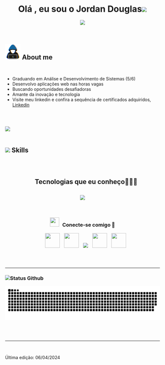 
<h1 align="center"><b>Olá , eu sou o Jordan Douglas</b><img src="https://media.giphy.com/media/hvRJCLFzcasrR4ia7z/giphy.gif" width="35"></h1>

<p align="center">
  <a href="https://github.com/DenverCoder1/readme-typing-svg"><img src="https://readme-typing-svg.herokuapp.com?font=Time+New+Roman&color=cyan&size=25&center=true&vCenter=true&width=600&height=100&lines=Disponível+para+novas+oportunidades;Apaixonado+por+programação..&hearts;++;Buscando+inovação+e+criatividade;Entusiasta+de+desafios...;Ativo,+sempre+aprendendo"></a>
</p>


<br>



	
## <picture><img src = "https://github.com/0xAbdulKhalid/0xAbdulKhalid/raw/main/assets/mdImages/about_me.gif" width = 50px></picture> **About me**


<br>

- Graduando em Análise e Desenvolvimento de Sistemas (5/6)
- Desenvolvo aplicações web nas horas vagas
- Buscando oportunidades desafiadoras
- Amante da inovação e tecnologia
- Visite meu linkedin e confira a sequência de certificados adquiridos, [Linkedin](https://www.linkedin.com/in/jordan-douglas-rosa-de-melo/)

<br><br>

<img src="https://user-images.githubusercontent.com/73097560/115834477-dbab4500-a447-11eb-908a-139a6edaec5c.gif"><br><br>

## <img src="https://media2.giphy.com/media/QssGEmpkyEOhBCb7e1/giphy.gif?cid=ecf05e47a0n3gi1bfqntqmob8g9aid1oyj2wr3ds3mg700bl&rid=giphy.gif" width ="25"><b> Skills</b>
<br>
<div id="user-content-toc">
  <ul align="center">
    <summary><h2 style="display: inline-block">Tecnologias que eu conheço👨🏻‍💻</h2></summary>
  </ul>
</div>
<!--tech stack icons-->
<p align="center">
  <a href="https://skillicons.dev">
    <img src="https://skillicons.dev/icons?i=php,py,mysql,cs,html,css,bootstrap,js,git,github,linux,vscode,aws,dotnet,laravel&perline=5" />
  </a>
</p>
<br> 
<h3 align="center" > <img src="https://media.giphy.com/media/iY8CRBdQXODJSCERIr/giphy.gif" width="30" height="30" style="margin-right: 10px;">Conecte-se comigo 🤝 </h3>

<p align="center">

 <div align="center"  class="icons-social" style="margin-left: 10px;">
        <a style="margin-left: 10px;"  target="_blank" href="https://www.linkedin.com/in/jordan-douglas-rosa-de-melo/">
			<img width="48"  height="48" src="https://img.icons8.com/3d-fluency/94/linkedin.png"></a>
        <a style="margin-left: 10px;" target="_blank" href="https://github.com/JordanDouglasRDM">
		<img width="48"  height="48" src="https://img.icons8.com/3d-fluency/94/github.png"></a>
		<a style="margin-left: 10px;" target="_blank" href="https://wa.me/5518997455265/">
				<img src="https://img.icons8.com/fluency/48/whatsapp.png"></a>
    <a style="margin-left: 10px;" target="_blank" href="https://instagram.com/jordan.dmelo?igshid=MzNlNGNkZWQ4Mg==">
			<img width="48"  height="48" src="https://img.icons8.com/arcade/64/instagram-new.png"></a>
    <a style="margin-left: 10px;" target="_blank" href="mailto:jordandouglas8515@gmail.com">
			<img width="48"  height="48" src="https://img.icons8.com/arcade/64/gmail.png"></a>
      </div>

</p>

<br>
<br>

-----

<h3><img src="https://media.giphy.com/media/iY8CRBdQXODJSCERIr/giphy.gif" width="35">Status Github</h3>
<div align="center">
    <picture>
      <source media="(prefers-color-scheme: dark)" srcset="https://raw.githubusercontent.com/jordandouglasrdm/jordandouglasrdm/output/github-contribution-grid-snake-dark.svg">
      <source media="(prefers-color-scheme: light)" srcset="https://raw.githubusercontent.com/jordandouglasrdm/jordandouglasrdm/output/github-contribution-grid-snake.svg">
      <img alt="github contribution grid snake animation" src="https://raw.githubusercontent.com/jordandouglasrdm/jordandouglasrdm/output/github-contribution-grid-snake.svg">
    </picture>
</div>

</a>
</div>

<br>
<br>
<br>

-----

<br>

Última edição: 06/04/2024
